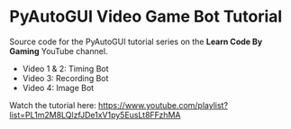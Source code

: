 # PyAutoGUI Video Game Bot Tutorial

Source code for the PyAutoGUI tutorial series on the **Learn Code By Gaming** YouTube channel.

- Video 1 & 2: Timing Bot
- Video 3: Recording Bot
- Video 4: Image Bot

Watch the tutorial here: https://www.youtube.com/playlist?list=PL1m2M8LQlzfJDe1xV1py5EusLt8FFzhMA
